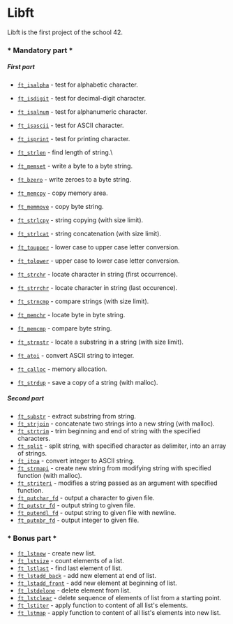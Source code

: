 # Libft

Libft is the first project of the school 42.

### * Mandatory part *

##### First part

- [`ft_isalpha`](ft_isalpha.c)			- test for alphabetic character.
- [`ft_isdigit`](ft_isdigit.c)			- test for decimal-digit character.
- [`ft_isalnum`](ft_isalnum.c)			- test for alphanumeric character.
- [`ft_isascii`](ft_isascii.c)			- test for ASCII character.
- [`ft_isprint`](ft_isprint.c)			- test for printing character.
- [`ft_strlen`](ft_strlen.c)				- find length of string.\
- [`ft_memset`](ft_memset.c)		- write a byte to a byte string.
- [`ft_bzero`](ft_bzero.c)		- write zeroes to a byte string.
- [`ft_memcpy`](ft_memcpy.c)		- copy memory area.
- [`ft_memmove`](ft_memmove.c)	- copy byte string.
- [`ft_strlcpy`](ft_strlcpy.c)			- string copying (with size limit).
- [`ft_strlcat`](ft_strlcat.c)			- string concatenation (with size limit).
- [`ft_toupper`](ft_toupper.c)			- lower case to upper case letter conversion.
- [`ft_tolower`](ft_tolower.c)			- upper case to lower case letter conversion.
- [`ft_strchr`](ft_strchr.c)				- locate character in string (first occurrence).
- [`ft_strrchr`](ft_strrchr.c)			- locate character in string (last occurence).
- [`ft_strncmp`](ft_strncmp.c)			- compare strings (with size limit).
- [`ft_memchr`](ft_memchr.c)		- locate byte in byte string.
- [`ft_memcmp`](ft_memcmp.c)		- compare byte string.
- [`ft_strnstr`](ft_strnstr.c)			- locate a substring in a string (with size limit).
- [`ft_atoi`](ft_atoi.c)		- convert ASCII string to integer.

- [`ft_calloc`](ft_calloc.c)	- memory allocation.
- [`ft_strdup`](ft_strdup.c)				- save a copy of a string (with malloc).

##### Second part

- [`ft_substr`](ft_substr.c)				- extract substring from string.
- [`ft_strjoin`](ft_strjoin.c)			- concatenate two strings into a new string (with malloc).
- [`ft_strtrim`](ft_strtrim.c)			- trim beginning and end of string with the specified characters.
- [`ft_split`](ft_split.c)				- split string, with specified character as delimiter, into an array of strings.
- [`ft_itoa`](ft_itoa.c)					- convert integer to ASCII string.
- [`ft_strmapi`](ft_strmapi.c)			- create new string from modifying string with specified function (with malloc).
- [`ft_striteri`](ft_striteri.c)			- modifies a string passed as an argument with specified function.
- [`ft_putchar_fd`](ft_putchar_fd.c)		- output a character to given file.
- [`ft_putstr_fd`](ft_putstr_fd.c)		- output string to given file.
- [`ft_putendl_fd`](ft_putendl_fd.c)		- output string to given file with newline.
- [`ft_putnbr_fd`](ft_putnbr_fd.c)		- output integer to given file.

### * Bonus part *

- [`ft_lstnew`](ft_lstnew.c)				- create new list.
- [`ft_lstsize`](ft_lstsize.c)			- count elements of a list.
- [`ft_lstlast`](ft_lstlast.c)			- find last element of list.
- [`ft_lstadd_back`](ft_lstadd_back.c)	- add new element at end of list.
- [`ft_lstadd_front`](ft_lstadd_front.c)	- add new element at beginning of list.
- [`ft_lstdelone`](ft_lstdelone.c)		- delete element from list.
- [`ft_lstclear`](ft_lstclear.c)			- delete sequence of elements of list from a starting point.
- [`ft_lstiter`](ft_lstiter.c)			- apply function to content of all list's elements.
- [`ft_lstmap`](ft_lstmap.c)				- apply function to content of all list's elements into new list.
